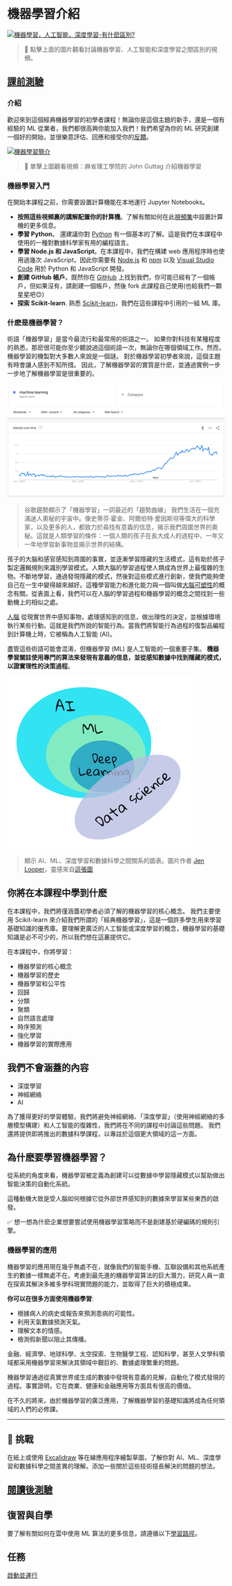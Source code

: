 # 機器學習介紹

[![機器學習，人工智能，深度學習-有什麽區別?](https://img.youtube.com/vi/lTd9RSxS9ZE/0.jpg)](https://youtu.be/lTd9RSxS9ZE "機器學習，人工智能，深度學習-有什麽區別?")

> 🎥 點擊上面的圖片觀看討論機器學習、人工智能和深度學習之間區別的視頻。
## [課前測驗](https://gray-sand-07a10f403.1.azurestaticapps.net/quiz/1/)

### 介紹

歡迎來到這個經典機器學習的初學者課程！無論你是這個主題的新手，還是一個有經驗的 ML 從業者，我們都很高興你能加入我們！我們希望為你的 ML 研究創建一個好的開始，並很樂意評估、回應和接受你的[反饋](https://github.com/microsoft/ML-For-Beginners/discussions)。

[![機器學習簡介](https://img.youtube.com/vi/h0e2HAPTGF4/0.jpg)](https://youtu.be/h0e2HAPTGF4 "Introduction to ML")

> 🎥 單擊上圖觀看視頻：麻省理工學院的 John Guttag 介紹機器學習
### 機器學習入門
在開始本課程之前，你需要設置計算機能在本地運行 Jupyter Notebooks。

- **按照這些視頻裏的講解配置你的計算機**。了解有關如何在此[視頻集](https://www.youtube.com/playlist?list=PLlrxD0HtieHhS8VzuMCfQD4uJ9yne1mE6)中設置計算機的更多信息。
- **學習 Python**。 還建議你對 [Python](https://docs.microsoft.com/learn/paths/python-language/?WT.mc_id=academic-15963-cxa) 有一個基本的了解。這是我們在本課程中使用的一種對數據科學家有用的編程語言。
- **學習 Node.js 和 JavaScript**。在本課程中，我們在構建 web 應用程序時也使用過幾次 JavaScript，因此你需要有 [Node.js](https://nodejs.org) 和 [npm](https://www.npmjs.com/) 以及 [Visual Studio Code](https://code.visualstudio.com/) 用於 Python 和 JavaScript 開發。
- **創建 GitHub 帳戶**。既然你在 [GitHub](https://github.com) 上找到我們，你可能已經有了一個帳戶，但如果沒有，請創建一個帳戶，然後 fork 此課程自己使用(也給我們一顆星星吧😊) 
- **探索 Scikit-learn**. 熟悉 [Scikit-learn]([https://scikit-learn.org/stable/user_guide.html)，我們在這些課程中引用的一組 ML 庫。

### 什麽是機器學習？

術語「機器學習」是當今最流行和最常用的術語之一。 如果你對科技有某種程度的熟悉，那麽很可能你至少聽說過這個術語一次，無論你在哪個領域工作。然而，機器學習的機製對大多數人來說是一個謎。 對於機器學習初學者來說，這個主題有時會讓人感到不知所措。 因此，了解機器學習的實質是什麽，並通過實例一步一步地了解機器學習是很重要的。

![機器學習趨勢曲線](../images/hype.png)

> 谷歌趨勢顯示了「機器學習」一詞最近的「趨勢曲線」
我們生活在一個充滿迷人奧秘的宇宙中。像史蒂芬·霍金、阿爾伯特·愛因斯坦等偉大的科學家，以及更多的人，都致力於尋找有意義的信息，揭示我們周圍世界的奧秘。這就是人類學習的條件：一個人類的孩子在長大成人的過程中，一年又一年地學習新事物並揭示世界的結構。

孩子的大腦和感官感知到周圍的事實，並逐漸學習隱藏的生活模式，這有助於孩子製定邏輯規則來識別學習模式。人類大腦的學習過程使人類成為世界上最復雜的生物。不斷地學習，通過發現隱藏的模式，然後對這些模式進行創新，使我們能夠使自己在一生中變得越來越好。這種學習能力和進化能力與一個叫做[大腦可塑性](https://www.simplypsychology.org/brain-plasticity.html)的概念有關。從表面上看，我們可以在人腦的學習過程和機器學習的概念之間找到一些動機上的相似之處。

[人腦](https://www.livescience.com/29365-human-brain.html) 從現實世界中感知事物，處理感知到的信息，做出理性的決定，並根據環境執行某些行動。這就是我們所說的智能行為。當我們將智能行為過程的復製品編程到計算機上時，它被稱為人工智能 (AI)。

盡管這些術語可能會混淆，但機器學習 (ML) 是人工智能的一個重要子集。 **機器學習關註使用專門的算法來發現有意義的信息，並從感知數據中找到隱藏的模式，以證實理性的決策過程**。

![人工智能、機器學習、深度學習、數據科學](../images/ai-ml-ds.png)

> 顯示 AI、ML、深度學習和數據科學之間關系的圖表。圖片作者 [Jen Looper](https://twitter.com/jenlooper)，靈感來自[這張圖](https://softwareengineering.stackexchange.com/questions/366996/distinction-between-ai-ml-neural-networks-deep-learning-and-data-mining)
## 你將在本課程中學到什麽

在本課程中，我們將僅涵蓋初學者必須了解的機器學習的核心概念。 我們主要使用 Scikit-learn 來介紹我們所謂的「經典機器學習」，這是一個許多學生用來學習基礎知識的優秀庫。要理解更廣泛的人工智能或深度學習的概念，機器學習的基礎知識是必不可少的，所以我們想在這裏提供它。

在本課程中，你將學習：

- 機器學習的核心概念
- 機器學習的歷史
- 機器學習和公平性
- 回歸
- 分類
- 聚類
- 自然語言處理
- 時序預測
- 強化學習
- 機器學習的實際應用
## 我們不會涵蓋的內容

- 深度學習
- 神經網絡
- AI
  
為了獲得更好的學習體驗，我們將避免神經網絡、「深度學習」（使用神經網絡的多層模型構建）和人工智能的復雜性，我們將在不同的課程中討論這些問題。 我們還將提供即將推出的數據科學課程，以專註於這個更大領域的這一方面。
## 為什麽要學習機器學習？

從系統的角度來看，機器學習被定義為創建可以從數據中學習隱藏模式以幫助做出智能決策的自動化系統。

這種動機大致是受人腦如何根據它從外部世界感知到的數據來學習某些東西的啟發。

✅ 想一想為什麽企業想要嘗試使用機器學習策略而不是創建基於硬編碼的規則引擎。

### 機器學習的應用

機器學習的應用現在幾乎無處不在，就像我們的智能手機、互聯設備和其他系統產生的數據一樣無處不在。考慮到最先進的機器學習算法的巨大潛力，研究人員一直在探索其解決多維多學科現實問題的能力，並取得了巨大的積極成果。

**你可以在很多方面使用機器學習**:

- 根據病人的病史或報告來預測患病的可能性。
- 利用天氣數據預測天氣。
- 理解文本的情感。
- 檢測假新聞以阻止其傳播。

金融、經濟學、地球科學、太空探索、生物醫學工程、認知科學，甚至人文學科領域都采用機器學習來解決其領域中艱巨的、數據處理繁重的問題。

機器學習通過從真實世界或生成的數據中發現有意義的見解，自動化了模式發現的過程。事實證明，它在商業、健康和金融應用等方面具有很高的價值。

在不久的將來，由於機器學習的廣泛應用，了解機器學習的基礎知識將成為任何領域的人們的必修課。

---
## 🚀 挑戰

在紙上或使用 [Excalidraw](https://excalidraw.com/) 等在線應用程序繪製草圖，了解你對 AI、ML、深度學習和數據科學之間差異的理解。添加一些關於這些技術擅長解決的問題的想法。

## [閱讀後測驗](https://gray-sand-07a10f403.1.azurestaticapps.net/quiz/2/)

## 復習與自學

要了解有關如何在雲中使用 ML 算法的更多信息，請遵循以下[學習路徑](https://docs.microsoft.com/learn/paths/create-no-code-predictive-models-azure-machine-learning/?WT.mc_id=academic-15963-cxa)。

## 任務

[啟動並運行](assignment.zh-tw.md)